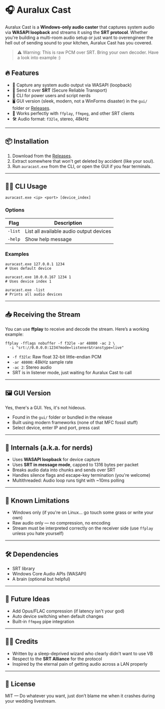 # 🎧 Auralux Cast

Auralux Cast is a **Windows-only audio caster** that captures system audio via **WASAPI loopback** and streams it using the **SRT protocol**. Whether you're building a multi-room audio setup or just want to overengineer the hell out of sending sound to your kitchen, Auralux Cast has you covered.

> ⚠️ Warning: This is raw PCM over SRT. Bring your own decoder. Have a look into example :)

## 🔥 Features

- 🎯 Capture any system audio output via WASAPI (loopback)
- 🚀 Send it over **SRT** (Secure Reliable Transport)
- 🧰 CLI for power users and script nerds
- 🖥️ GUI version (sleek, modern, not a WinForms disaster) in the `gui/` folder or [Releases](https://github.com/im-tesla/auralux-cast/releases).
- 🧪 Works perfectly with `ffplay`, `ffmpeg`, and other SRT clients
- 🛠️ Audio format: `f32le`, stereo, 48kHz

---

## 📦 Installation

1. Download from the [Releases](https://github.com/im-tesla/auralux-cast/releases).
2. Extract somewhere that won't get deleted by accident (like your soul).
3. Run `auracast.exe` from the CLI, or open the GUI if you fear terminals.

---

## 🧑‍💻 CLI Usage

    auracast.exe <ip> <port> [device_index]

### Options

| Flag     | Description                            |
|----------|----------------------------------------|
| `-list`  | List all available audio output devices |
| `-help`  | Show help message                      |

### Examples

    auracast.exe 127.0.0.1 1234
    # Uses default device

    auracast.exe 10.0.0.167 1234 1
    # Uses device index 1

    auracast.exe -list
    # Prints all audio devices

---

## 📥 Receiving the Stream

You can use **ffplay** to receive and decode the stream. Here’s a working example:

    ffplay -fflags nobuffer -f f32le -ar 48000 -ac 2 \
      -i "srt://0.0.0.0:1234?mode=listener&transtype=live"

- `-f f32le`: Raw float 32-bit little-endian PCM
- `-ar 48000`: 48kHz sample rate
- `-ac 2`: Stereo audio
- SRT is in listener mode, just waiting for Auralux Cast to call

---

## 🖼 GUI Version

Yes, there's a GUI. Yes, it's not hideous.

- Found in the `gui/` folder or bundled in the release
- Built using modern frameworks (none of that MFC fossil stuff)
- Select device, enter IP and port, press cast

---

## 🧠 Internals (a.k.a. for nerds)

- Uses **WASAPI loopback** for device capture
- Uses **SRT in message mode**, capped to 1316 bytes per packet
- Breaks audio data into chunks and sends over SRT
- Handles silence flags and escape-key termination (you're welcome)
- Multithreaded: Audio loop runs tight with ~10ms polling

---

## 👻 Known Limitations

- Windows only (if you're on Linux... go touch some grass or write your own)
- Raw audio only — no compression, no encoding
- Stream must be interpreted correctly on the receiver side (use `ffplay` unless you hate yourself)

---

## 🛠 Dependencies

- SRT library
- Windows Core Audio APIs (WASAPI)
- A brain (optional but helpful)

---

## 🧪 Future Ideas

- Add Opus/FLAC compression (if latency isn't your god)
- Auto device switching when default changes
- Built-in `ffmpeg` pipe integration

---

## 🧙‍♂️ Credits

- Written by a sleep-deprived wizard who clearly didn't want to use VB
- Respect to the **SRT Alliance** for the protocol
- Inspired by the eternal pain of getting audio across a LAN properly

---

## 🤝 License

MIT — Do whatever you want, just don’t blame me when it crashes during your wedding livestream.
